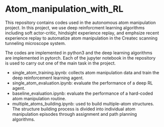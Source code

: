 # Atom_manipulation_with_RL

This repository contains codes used in the autonomous atom manipulation project. In this project, we use deep reinforcment learning algorithms including soft actor-critic, hindsight experience replay, and emphsize recent experience replay to automatize atom manipulation in the Createc scanning tunneling microscope system. 

The codes are implemented in python3 and the deep learning algorithms are implemented in pytorch. Each of the jupyter notebook in the repository is used to carry out one of the main task in the project.

- single_atom_training.ipynb: collects atom manipulation data and train the deep reinforcement learning agent.
- single_atom_evaluation.ipynb: evaluate the performance of a deep RL agent. 
- baseline_evaluation.ipynb: evaluate the performance of a hard-coded atom manipulation routine.
- multiple_atoms_building.ipynb: used to build multiple-atom structures. The structure building process is divided into individual atom manipulation episodes through assignment and path planning algorithms.
